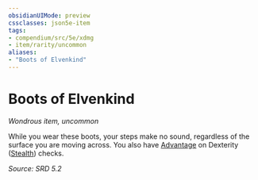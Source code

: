 ```yaml
---
obsidianUIMode: preview
cssclasses: json5e-item
tags:
- compendium/src/5e/xdmg
- item/rarity/uncommon
aliases: 
- "Boots of Elvenkind"
---
```

# Boots of Elvenkind
*Wondrous item, uncommon*  


While you wear these boots, your steps make no sound, regardless of the surface you are moving across. You also have [Advantage](advantage-xphb.md) on Dexterity ([Stealth](skills.md#Stealth)) checks.

*Source: SRD 5.2*